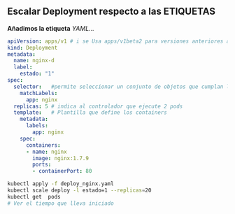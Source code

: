 ## Escalar Deployment respecto a las ETIQUETAS

**Añadimos la etiqueta**
*YAML...*

```yml
apiVersion: apps/v1 # i se Usa apps/v1beta2 para versiones anteriores a 1$
kind: Deployment
metadata:
  name: nginx-d
  label:
    estado: "1"
spec:
  selector:   #permite seleccionar un conjunto de objetos que cumplan las$
    matchLabels:
      app: nginx
  replicas: 5 # indica al controlador que ejecute 2 pods
  template:   # Plantilla que define los containers
    metadata:
      labels:
        app: nginx
    spec:
      containers:
      - name: nginx
        image: nginx:1.7.9
        ports:
        - containerPort: 80
```

```bash
kubectl apply -f deploy_nginx.yaml
kubectl scale deploy -l estado=1 --replicas=20
kubectl get  pods
# Ver el tiempo que lleva iniciado
```

<!-- *Probar otras las otras formas* -->
